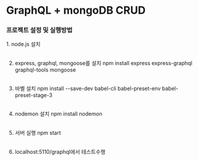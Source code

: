 <h1>GraphQL + mongoDB CRUD</h1>
<h3>프로젝트 설정 및 실행방법</h3>
1. node.js 설치<br><br>

2. express, graphql, mongoose를 설치
npm install express express-graphql graphql-tools mongoose<br><br>

3. 바벨 설치
npm install --save-dev babel-cli babel-preset-env babel-preset-stage-3<br><br>

4. nodemon 설치
npm install nodemon<br><br>

5. 서버 실행
npm start<br><br>

6. localhost:5110/graphql에서 테스트수행
